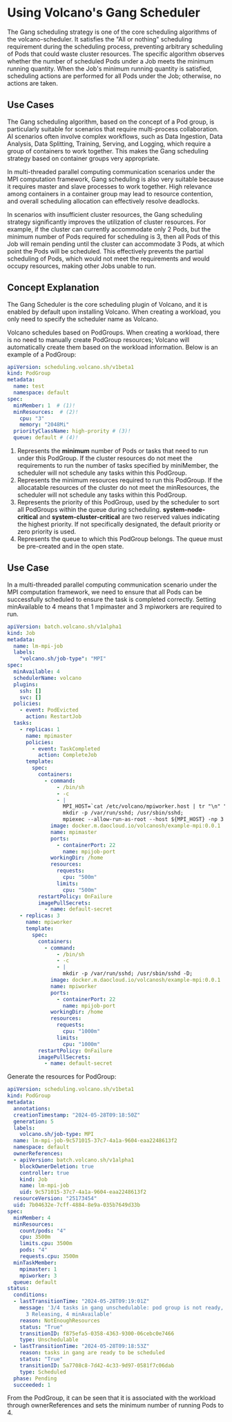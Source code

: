 # Using Volcano's Gang Scheduler

The Gang scheduling strategy is one of the core scheduling algorithms of the volcano-scheduler. 
It satisfies the "All or nothing" scheduling requirement during the scheduling process, preventing 
arbitrary scheduling of Pods that could waste cluster resources. The specific algorithm observes 
whether the number of scheduled Pods under a Job meets the minimum running quantity. 
When the Job's minimum running quantity is satisfied, scheduling actions are performed for all Pods under the Job; 
otherwise, no actions are taken.

## Use Cases

The Gang scheduling algorithm, based on the concept of a Pod group, is particularly suitable for scenarios 
that require multi-process collaboration. AI scenarios often involve complex workflows, such as Data Ingestion, 
Data Analysis, Data Splitting, Training, Serving, and Logging, which require a group of containers to work together. 
This makes the Gang scheduling strategy based on container groups very appropriate. 

In multi-threaded parallel computing communication scenarios under the MPI computation framework, 
Gang scheduling is also very suitable because it requires master and slave processes to work together. 
High relevance among containers in a container group may lead to resource contention, and overall scheduling allocation 
can effectively resolve deadlocks.

In scenarios with insufficient cluster resources, the Gang scheduling strategy significantly improves 
the utilization of cluster resources. For example, if the cluster can currently accommodate only 2 Pods, 
but the minimum number of Pods required for scheduling is 3, then all Pods of this Job will remain pending until 
the cluster can accommodate 3 Pods, at which point the Pods will be scheduled. This effectively prevents the 
partial scheduling of Pods, which would not meet the requirements and would occupy resources, making other Jobs unable to run.

## Concept Explanation

The Gang Scheduler is the core scheduling plugin of Volcano, and it is enabled by default upon installing Volcano. 
When creating a workload, you only need to specify the scheduler name as Volcano.

Volcano schedules based on PodGroups. When creating a workload, there is no need to manually create PodGroup resources; 
Volcano will automatically create them based on the workload information. Below is an example of a PodGroup:

```yaml
apiVersion: scheduling.volcano.sh/v1beta1
kind: PodGroup
metadata:
  name: test
  namespace: default
spec:
  minMember: 1  # (1)!
  minResources:  # (2)!
    cpu: "3"
    memory: "2048Mi"
  priorityClassName: high-prority # (3)!
  queue: default # (4)!
```

1. Represents the **minimum** number of Pods or tasks that need to run under this PodGroup. If the cluster resources 
   do not meet the requirements to run the number of tasks specified by miniMember, the scheduler will not 
   schedule any tasks within this PodGroup.
2. Represents the minimum resources required to run this PodGroup. If the allocatable resources of the cluster
   do not meet the minResources, the scheduler will not schedule any tasks within this PodGroup.
3. Represents the priority of this PodGroup, used by the scheduler to sort all PodGroups within the queue during scheduling. 
   **system-node-critical** and **system-cluster-critical** are two reserved values indicating the highest priority. 
   If not specifically designated, the default priority or zero priority is used.
4. Represents the queue to which this PodGroup belongs. The queue must be pre-created and in the open state.

## Use Case

In a multi-threaded parallel computing communication scenario under the MPI computation framework, we need to ensure 
that all Pods can be successfully scheduled to ensure the task is completed correctly. Setting minAvailable to 4 
means that 1 mpimaster and 3 mpiworkers are required to run.

```yaml
apiVersion: batch.volcano.sh/v1alpha1
kind: Job
metadata:
  name: lm-mpi-job
  labels:
    "volcano.sh/job-type": "MPI"
spec:
  minAvailable: 4
  schedulerName: volcano
  plugins:
    ssh: []
    svc: []
  policies:
    - event: PodEvicted
      action: RestartJob
  tasks:
    - replicas: 1
      name: mpimaster
      policies:
        - event: TaskCompleted
          action: CompleteJob
      template:
        spec:
          containers:
            - command:
                - /bin/sh
                - -c
                - |
                  MPI_HOST=`cat /etc/volcano/mpiworker.host | tr "\n" ","`;
                  mkdir -p /var/run/sshd; /usr/sbin/sshd;
                  mpiexec --allow-run-as-root --host ${MPI_HOST} -np 3 mpi_hello_world;
              image: docker.m.daocloud.io/volcanosh/example-mpi:0.0.1
              name: mpimaster
              ports:
                - containerPort: 22
                  name: mpijob-port
              workingDir: /home
              resources:
                requests:
                  cpu: "500m"
                limits:
                  cpu: "500m"
          restartPolicy: OnFailure
          imagePullSecrets:
            - name: default-secret
    - replicas: 3
      name: mpiworker
      template:
        spec:
          containers:
            - command:
                - /bin/sh
                - -c
                - |
                  mkdir -p /var/run/sshd; /usr/sbin/sshd -D;
              image: docker.m.daocloud.io/volcanosh/example-mpi:0.0.1
              name: mpiworker
              ports:
                - containerPort: 22
                  name: mpijob-port
              workingDir: /home
              resources:
                requests:
                  cpu: "1000m"
                limits:
                  cpu: "1000m"
          restartPolicy: OnFailure
          imagePullSecrets:
            - name: default-secret
```

Generate the resources for PodGroup:

```yaml
apiVersion: scheduling.volcano.sh/v1beta1
kind: PodGroup
metadata:
  annotations:
  creationTimestamp: "2024-05-28T09:18:50Z"
  generation: 5
  labels:
    volcano.sh/job-type: MPI
  name: lm-mpi-job-9c571015-37c7-4a1a-9604-eaa2248613f2
  namespace: default
  ownerReferences:
  - apiVersion: batch.volcano.sh/v1alpha1
    blockOwnerDeletion: true
    controller: true
    kind: Job
    name: lm-mpi-job
    uid: 9c571015-37c7-4a1a-9604-eaa2248613f2
  resourceVersion: "25173454"
  uid: 7b04632e-7cff-4884-8e9a-035b7649d33b
spec:
  minMember: 4
  minResources:
    count/pods: "4"
    cpu: 3500m
    limits.cpu: 3500m
    pods: "4"
    requests.cpu: 3500m
  minTaskMember:
    mpimaster: 1
    mpiworker: 3
  queue: default
status:
  conditions:
  - lastTransitionTime: "2024-05-28T09:19:01Z"
    message: '3/4 tasks in gang unschedulable: pod group is not ready, 1 Succeeded,
      3 Releasing, 4 minAvailable'
    reason: NotEnoughResources
    status: "True"
    transitionID: f875efa5-0358-4363-9300-06cebc0e7466
    type: Unschedulable
  - lastTransitionTime: "2024-05-28T09:18:53Z"
    reason: tasks in gang are ready to be scheduled
    status: "True"
    transitionID: 5a7708c8-7d42-4c33-9d97-0581f7c06dab
    type: Scheduled
  phase: Pending
  succeeded: 1
```

From the PodGroup, it can be seen that it is associated with the workload through ownerReferences and 
sets the minimum number of running Pods to 4.
